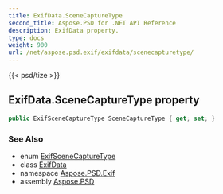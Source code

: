 ```yaml
---
title: ExifData.SceneCaptureType
second_title: Aspose.PSD for .NET API Reference
description: ExifData property. 
type: docs
weight: 900
url: /net/aspose.psd.exif/exifdata/scenecapturetype/
---
```

{{< psd/tize >}}
## ExifData.SceneCaptureType property

```csharp
public ExifSceneCaptureType SceneCaptureType { get; set; }
```

### See Also

* enum [ExifSceneCaptureType](../../../aspose.psd.exif.enums/exifscenecapturetype/)
* class [ExifData](../)
* namespace [Aspose.PSD.Exif](../../exifdata/)
* assembly [Aspose.PSD](../../../)


